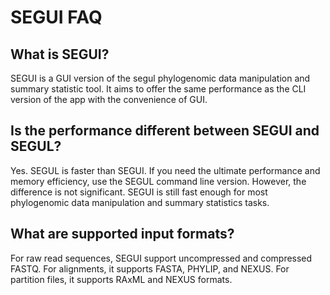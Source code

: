 # SEGUI FAQ

## What is SEGUI?

SEGUI is a GUI version of the segul phylogenomic data manipulation and summary statistic tool. It aims to offer the same performance as the CLI version of the app with the convenience of GUI.

## Is the performance different between SEGUI and SEGUL?

Yes. SEGUL is faster than SEGUI. If you need the ultimate performance and memory efficiency, use the SEGUL command line version. However, the difference is not significant. SEGUI is still fast enough for most phylogenomic data manipulation and summary statistics tasks.

## What are supported input formats?

For raw read sequences, SEGUI support uncompressed and compressed FASTQ. For alignments, it supports FASTA, PHYLIP, and NEXUS. For partition files, it supports RAxML and NEXUS formats.
